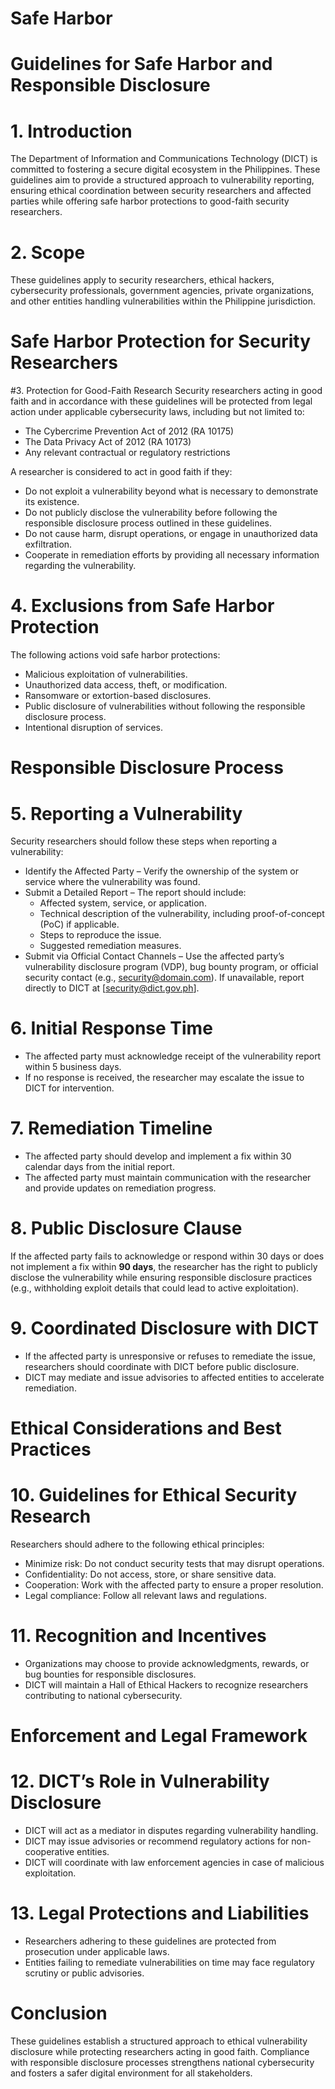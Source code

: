# Safe Harbor

# Guidelines for Safe Harbor and Responsible Disclosure

# 1. Introduction
The Department of Information and Communications Technology (DICT) is committed to fostering a secure digital ecosystem in the Philippines. These guidelines aim to provide a structured approach to vulnerability reporting, ensuring ethical coordination between security researchers and affected parties while offering safe harbor protections to good-faith security researchers.

# 2. Scope
These guidelines apply to security researchers, ethical hackers, cybersecurity professionals, government agencies, private organizations, and other entities handling vulnerabilities within the Philippine jurisdiction.

# Safe Harbor Protection for Security Researchers
#3. Protection for Good-Faith Research
Security researchers acting in good faith and in accordance with these guidelines will be protected from legal action under applicable cybersecurity laws, including but not limited to:
* The Cybercrime Prevention Act of 2012 (RA 10175)
* The Data Privacy Act of 2012 (RA 10173)
* Any relevant contractual or regulatory restrictions

A researcher is considered to act in good faith if they:
* Do not exploit a vulnerability beyond what is necessary to demonstrate its existence.
* Do not publicly disclose the vulnerability before following the responsible disclosure process outlined in these guidelines.
* Do not cause harm, disrupt operations, or engage in unauthorized data exfiltration.
* Cooperate in remediation efforts by providing all necessary information regarding the vulnerability.

# 4. Exclusions from Safe Harbor Protection
The following actions void safe harbor protections:
* Malicious exploitation of vulnerabilities.
* Unauthorized data access, theft, or modification.
* Ransomware or extortion-based disclosures.
* Public disclosure of vulnerabilities without following the responsible disclosure process.
* Intentional disruption of services.

# Responsible Disclosure Process
# 5. Reporting a Vulnerability
Security researchers should follow these steps when reporting a vulnerability:
* Identify the Affected Party – Verify the ownership of the system or service where the vulnerability was found.
* Submit a Detailed Report – The report should include:
  * Affected system, service, or application.
  * Technical description of the vulnerability, including proof-of-concept (PoC) if applicable.
  * Steps to reproduce the issue.
  * Suggested remediation measures.
* Submit via Official Contact Channels – Use the affected party’s vulnerability disclosure program (VDP), bug bounty program, or official security contact (e.g., security@domain.com). If unavailable, report directly to DICT at [security@dict.gov.ph].

# 6. Initial Response Time
* The affected party must acknowledge receipt of the vulnerability report within 5 business days.
* If no response is received, the researcher may escalate the issue to DICT for intervention.

# 7. Remediation Timeline
* The affected party should develop and implement a fix within 30 calendar days from the initial report.
* The affected party must maintain communication with the researcher and provide updates on remediation progress.

# 8. Public Disclosure Clause
If the affected party fails to acknowledge or respond within 30 days or does not implement a fix within **90 days**, the researcher has the right to publicly disclose the vulnerability while ensuring responsible disclosure practices (e.g., withholding exploit details that could lead to active exploitation).

# 9. Coordinated Disclosure with DICT
* If the affected party is unresponsive or refuses to remediate the issue, researchers should coordinate with DICT before public disclosure.
* DICT may mediate and issue advisories to affected entities to accelerate remediation.

# Ethical Considerations and Best Practices
# 10. Guidelines for Ethical Security Research
Researchers should adhere to the following ethical principles:
* Minimize risk: Do not conduct security tests that may disrupt operations.
* Confidentiality: Do not access, store, or share sensitive data.
* Cooperation: Work with the affected party to ensure a proper resolution.
* Legal compliance: Follow all relevant laws and regulations.

# 11. Recognition and Incentives
* Organizations may choose to provide acknowledgments, rewards, or bug bounties for responsible disclosures.
* DICT will maintain a Hall of Ethical Hackers to recognize researchers contributing to national cybersecurity.

# Enforcement and Legal Framework
# 12. DICT’s Role in Vulnerability Disclosure
* DICT will act as a mediator in disputes regarding vulnerability handling.
* DICT may issue advisories or recommend regulatory actions for non-cooperative entities.
* DICT will coordinate with law enforcement agencies in case of malicious exploitation.

# 13. Legal Protections and Liabilities
* Researchers adhering to these guidelines are protected from prosecution under applicable laws.
* Entities failing to remediate vulnerabilities on time may face regulatory scrutiny or public advisories.

# Conclusion
These guidelines establish a structured approach to ethical vulnerability disclosure while protecting researchers acting in good faith. Compliance with responsible disclosure processes strengthens national cybersecurity and fosters a safer digital environment for all stakeholders.

